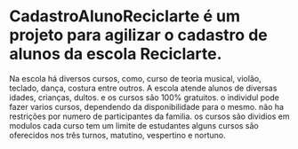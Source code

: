 # CadastroAlunoReciclarte  é um projeto para agilizar o cadastro de alunos da escola Reciclarte. 
Na escola há diversos cursos,  como, curso de teoria musical, violão, teclado, dança, costura entre outros.
A escola atende alunos de diversas idades, crianças, dultos. e os cursos são 100% gratuitos.
o individul pode fazer varios cursos, dependendo da disponibilidade para o mesmo.
não ha restrições por numero de participantes da familia.
os cursos são dividios em modulos 
cada curso tem um limite de estudantes 
alguns cursos são oferecidos nos três turnos, matutino, vespertino e nortuno.

